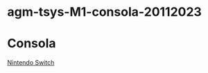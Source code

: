 # agm-tsys-M1-consola-20112023
# Consola 
[Nintendo Switch](https://adriii28.github.io/agm-tsys-M1-consola-20112023/Consola/index.html)

